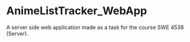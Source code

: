 # AnimeListTracker_WebApp
A server side web application made as a task for the course SWE 4538 (Server).
